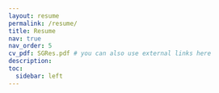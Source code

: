 ```yaml
---
layout: resume
permalink: /resume/
title: Resume
nav: true
nav_order: 5
cv_pdf: SGRes.pdf # you can also use external links here
description:
toc:
  sidebar: left
---
```

